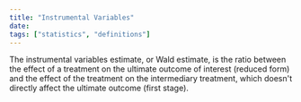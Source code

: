 ```yaml
---
title: "Instrumental Variables"
date:
tags: ["statistics", "definitions"]
---
```


The instrumental variables estimate, or Wald estimate, is the ratio between the effect of a treatment on the ultimate outcome of interest (reduced form) and the effect of the treatment on the intermediary treatment, which doesn't directly affect the ultimate outcome (first stage).
